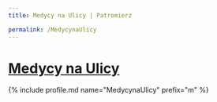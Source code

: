 ```yaml
---
title: Medycy na Ulicy | Patromierz

permalink: /MedycynaUlicy
---
```


# [Medycy na Ulicy](https://patronite.pl/MedycynaUlicy)

{% include profile.md name="MedycynaUlicy" prefix="m" %}
